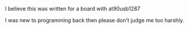 I believe this was written for a board with at90usb1287

I was new to programming back then please don't judge me too harshly.